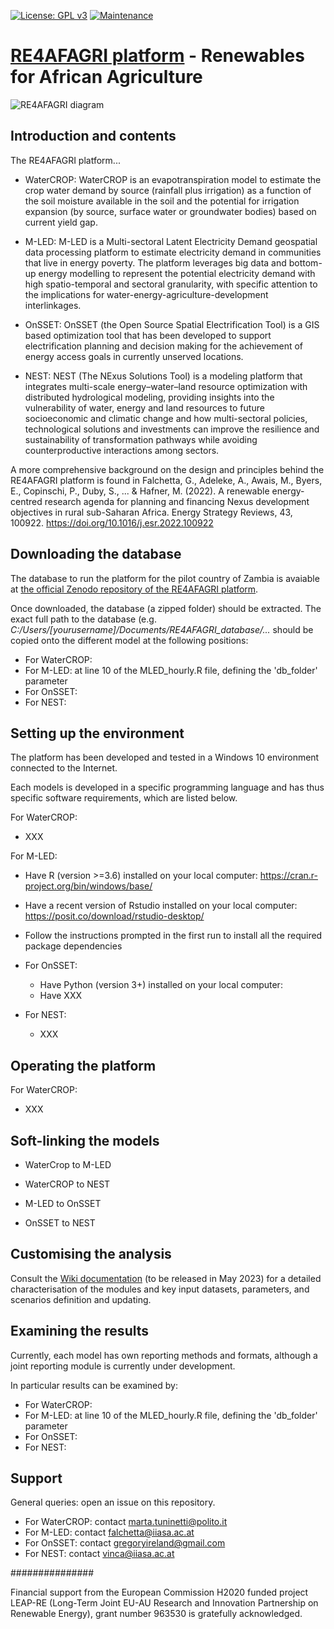 [![License: GPL v3](https://img.shields.io/badge/License-GPLv3-blue.svg)](https://www.gnu.org/licenses/gpl-3.0) [![Maintenance](https://img.shields.io/badge/Maintained%3F-yes-green.svg)](https://GitHub.com/Naereen/StrapDown.js/graphs/commit-activity)

# [RE4AFAGRI platform](https://sites.google.com/view/re4afagri/home) - Renewables for African Agriculture

![RE4AFAGRI diagram](https://lh3.googleusercontent.com/ND7Ld9by5HOwWia1uvTGOSSmReCPBgf1iw_DRAmuF-SfSIzI1gVno6V68P4lbNYLpog=w2400)

####
## Introduction and contents

The RE4AFAGRI platform...

- WaterCROP: WaterCROP is an evapotranspiration model to estimate the crop water demand by source (rainfall plus irrigation) as a function of the soil moisture available in the soil and the potential for irrigation expansion (by source, surface water or groundwater bodies) based on current yield gap.

- M-LED: M-LED is a Multi-sectoral Latent Electricity Demand geospatial data processing platform to estimate electricity demand in communities that live in energy poverty. The platform leverages big data and bottom-up energy modelling to represent the potential electricity demand with high spatio-temporal and sectoral granularity, with specific attention to the implications for water-energy-agriculture-development interlinkages.  

- OnSSET: OnSSET (the Open Source Spatial Electrification Tool) is a GIS based optimization tool that has been developed to support electrification planning and decision making for the achievement of energy access goals in currently unserved locations. 

- NEST: NEST (The NExus Solutions Tool) is a modeling platform that integrates multi-scale energy–water–land resource optimization with distributed hydrological modeling, providing  insights into the vulnerability of water, energy and land resources to future socioeconomic and climatic change and how multi-sectoral policies, technological solutions and investments can improve the resilience and sustainability of transformation pathways while avoiding counterproductive interactions among sectors. 

A more comprehensive background on the design and principles behind the RE4AFAGRI platform is found in Falchetta, G., Adeleke, A., Awais, M., Byers, E., Copinschi, P., Duby, S., ... & Hafner, M. (2022). A renewable energy-centred research agenda for planning and financing Nexus development objectives in rural sub-Saharan Africa. Energy Strategy Reviews, 43, 100922. https://doi.org/10.1016/j.esr.2022.100922

## Downloading the database

The database to run the platform for the pilot country of Zambia is avaiable at [the official Zenodo repository of the RE4AFAGRI platform](https://zenodo.org/deposit/7534846). 

Once downloaded, the database (a zipped folder) should be extracted. The exact full path to the database (e.g. *C:/Users/[yourusername]/Documents/RE4AFAGRI_database/...* should be copied onto the different model at the following positions:

- For WaterCROP:
- For M-LED: at line 10 of the MLED_hourly.R file, defining the 'db_folder' parameter
- For OnSSET:
- For NEST:

## Setting up the environment

The platform has been developed and tested in a Windows 10 environment connected to the Internet.

Each models is developed in a specific programming language and has thus specific software requirements, which are listed below.

For WaterCROP:
  - XXX

For M-LED:
  - Have R (version >=3.6) installed on your local computer: https://cran.r-project.org/bin/windows/base/
  - Have a recent version of Rstudio installed on your local computer: https://posit.co/download/rstudio-desktop/
  - Follow the instructions prompted in the first run to install all the required package dependencies

- For OnSSET:
  - Have Python (version 3+) installed on your local computer:
  - Have XXX

- For NEST:
  - XXX
  
## Operating the platform

For WaterCROP:
  - XXX

## Soft-linking the models

- WaterCrop to M-LED


- WaterCROP to NEST


- M-LED to OnSSET


- OnSSET to NEST


## Customising the analysis

Consult the [Wiki documentation]() (to be released in May 2023) for a detailed characterisation of the modules and key input datasets, parameters, and scenarios definition and updating.

## Examining the results

Currently, each model has own reporting methods and formats, although a joint reporting module is currently under development. 

In particular results can be examined by:

- For WaterCROP:
- For M-LED: at line 10 of the MLED_hourly.R file, defining the 'db_folder' parameter
- For OnSSET:
- For NEST:

## Support

General queries: open an issue on this repository.

- For WaterCROP: contact marta.tuninetti@polito.it
- For M-LED: contact falchetta@iiasa.ac.at
- For OnSSET: contact gregoryireland@gmail.com
- For NEST: contact vinca@iiasa.ac.at

###############

Financial support from the European Commission H2020 funded project LEAP-RE (Long-Term Joint EU-AU Research and Innovation Partnership on Renewable Energy), grant number 963530 is gratefully acknowledged.
